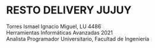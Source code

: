 # RESTO DELIVERY JUJUY
Torres Ismael Ignacio Miguel, LU 4486   
Herramientas Informáticas Avanzadas 2021  
Analista Programador Universitario, Facultad de Ingeniería  
